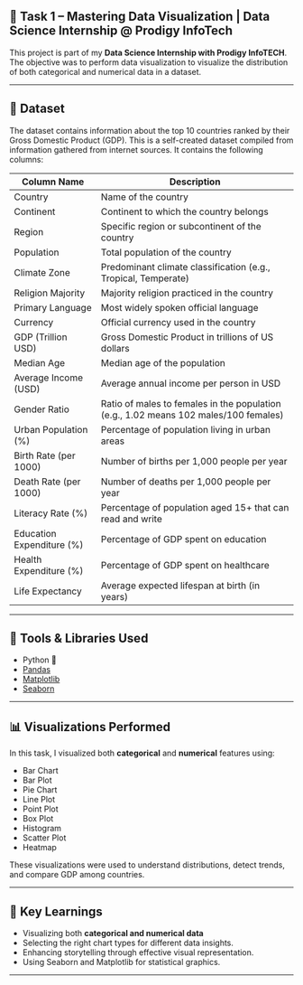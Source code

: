 ## 📌 Task 1 – Mastering Data Visualization | Data Science Internship @ Prodigy InfoTech

This project is part of my **Data Science Internship with Prodigy InfoTECH**.  
The objective was to perform data visualization to visualize the distribution of both categorical and numerical data in a dataset.

---

## 📁 Dataset

The dataset contains information about the top 10 countries ranked by their Gross Domestic Product (GDP). 
This is a self-created dataset compiled from information gathered from internet sources. It contains the following columns:

| Column Name                 | Description                                                                          |
| --------------------------- | ------------------------------------------------------------------------------------ |
| Country                     | Name of the country                                                                  |
| Continent                   | Continent to which the country belongs                                               |
| Region                      | Specific region or subcontinent of the country                                       |
| Population                  | Total population of the country                                                      |
| Climate Zone                | Predominant climate classification (e.g., Tropical, Temperate)                       |
| Religion Majority           | Majority religion practiced in the country                                           |
| Primary Language            | Most widely spoken official language                                                 |
| Currency                    | Official currency used in the country                                                |
| GDP (Trillion USD)          | Gross Domestic Product in trillions of US dollars                                    |
| Median Age                  | Median age of the population                                                         |
| Average Income (USD)        | Average annual income per person in USD                                              |
| Gender Ratio                | Ratio of males to females in the population (e.g., 1.02 means 102 males/100 females) |
| Urban Population (%)        | Percentage of population living in urban areas                                       |
| Birth Rate (per 1000)       | Number of births per 1,000 people per year                                           |
| Death Rate (per 1000)       | Number of deaths per 1,000 people per year                                           |
| Literacy Rate (%)           | Percentage of population aged 15+ that can read and write                            |
| Education Expenditure (%)   | Percentage of GDP spent on education                                                 |
| Health Expenditure (%)      | Percentage of GDP spent on healthcare                                                |
| Life Expectancy             | Average expected lifespan at birth (in years)                                        |

---

## 🔧 Tools & Libraries Used

- Python 🐍
- [Pandas](https://pandas.pydata.org/)
- [Matplotlib](https://matplotlib.org/)
- [Seaborn](https://seaborn.pydata.org/)

---

## 📊 Visualizations Performed

In this task, I visualized both **categorical** and **numerical** features using:

- Bar Chart
- Bar Plot
- Pie Chart
- Line Plot
- Point Plot
- Box Plot
- Histogram
- Scatter Plot
- Heatmap

These visualizations were used to understand distributions, detect trends, and compare GDP among countries.

---

## 🧠 Key Learnings

- Visualizing both **categorical and numerical data**
- Selecting the right chart types for different data insights.
- Enhancing storytelling through effective visual representation.
- Using Seaborn and Matplotlib for statistical graphics.

---

